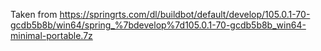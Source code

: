 Taken from https://springrts.com/dl/buildbot/default/develop/105.0.1-70-gcdb5b8b/win64/spring_%7bdevelop%7d105.0.1-70-gcdb5b8b_win64-minimal-portable.7z